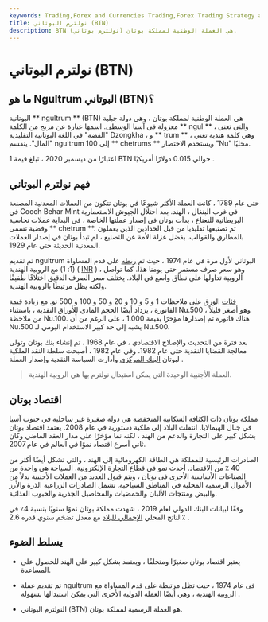 ```yaml
---
keywords: Trading,Forex and Currencies Trading,Forex Trading Strategy and Education,Strategy and Education
title: نولترم البوتاني (BTN)
description: BTN (نولترم بوتاني) هي العملة الوطنية لمملكة بوتان.
---
```


# نولترم البوتاني (BTN)
## ما هو Ngultrum البوتاني (BTN)؟

البوتانية ** ngultrum ** (BTN) هي العملة الوطنية لمملكة بوتان ، وهي دولة جبلية معزولة في آسيا الوسطى. اسمها عبارة عن مزيج من الكلمة ** ngul ** ، والتي تعني "الفضة" في اللغة البوتانية التقليدية Dzongkha ، و ** trum ** ، وهي كلمة هندية تعني "المال". ينقسم ngultrum إلى 100 ** chetrums ** ويستخدم الاختصار "Nu" محليًا.

اعتبارًا من ديسمبر 2020 ، تبلغ قيمة 1 BTN حوالي 0.015 دولارًا أمريكيًا .

## فهم نولترم البوتاني

حتى عام 1789 ، كانت العملة الأكثر شيوعًا في بوتان تتكون من العملات المعدنية المصنعة في Cooch Behar Mint في غرب البنغال ، الهند. بعد احتلال الجيوش الاستعمارية البريطانية للنعناع ، بدأت بوتان في إصدار عملتها الخاصة ، في البداية عملات نحاسية وفضية تسمى ** chetrum **. تم تصنيعها تقليديا من قبل الحدادين الذين يعملون بالمطارق والقوالب. بفضل عزلة الأمة عن التصنيع ، لم تبدأ بوتان في إصدار العملات المعدنية الحديثة حتى عام 1929.

تم تقديم ngultrum البوتاني لأول مرة في عام 1974 ، حيث تم [ربطه](/currency-peg) على قدم المساواة (1: 1) مع الروبية الهندية ( [INR](/inr) ) ، وهو سعر صرف مستمر حتى يومنا هذا. كما تواصل الروبية تداولها على نطاق واسع في البلاد. يختلف سعر الصرف الدقيق اختلافًا طفيفًا ولكنه يظل مرتبطًا بالروبية الهندية.

[فئات](/denomination) الورق على ملاحظات 1 و 5 و 10 و 20 و 50 و 100 و 500 نو. مع زيادة قيمة الفاتورة ، يزداد أيضًا الحجم المادي للأوراق النقدية ، باستثناء Nu.500 ، وهو أصغر قليلاً من ملاحظة Nu.100. هناك فاتورة تم إصدارها مؤخرًا بقيمة 1.000 ، على الرغم من أن Nu.500 يشبه إلى حد كبير الاستخدام اليومي لـ Nu.500.

بعد فترة من التحديث والإصلاح الاقتصادي ، في عام 1968 ، تم إنشاء بنك بوتان وتولى معالجة القضايا النقدية حتى عام 1982. وفي عام 1982 ، أصبحت سلطة النقد الملكية لبوتان [البنك المركزي](/centralbank) وأدارت السياسة النقدية وإصدار العملة .

> العملة الأجنبية الوحيدة التي يمكن استبدال نولترم بها هي الروبية الهندية.

>

## اقتصاد بوتان

مملكة بوتان ذات الكثافة السكانية المنخفضة هي دولة صغيرة غير ساحلية في جنوب آسيا في جبال الهيمالايا. انتقلت البلاد إلى ملكية دستورية في عام 2008. يعتمد اقتصاد بوتان بشكل كبير على التجارة والدعم من الهند ، لكنه نما مؤخرًا على مدار العقد الماضي وكان ثاني أسرع اقتصاد نموًا في العالم في عام 2007.

الصادرات الرئيسية للمملكة هي الطاقة الكهرومائية إلى الهند ، والتي تشكل أيضًا أكثر من 40 ٪ من الاقتصاد. أحدث نمو في قطاع التجارة الإلكترونية. السياحة هي واحدة من الصناعات الأساسية الأخرى في بوتان ، ويتم قبول العديد من العملات الأجنبية بدلاً من الأموال الرسمية المحلية في المناطق السياحية. تشمل الصادرات الزراعية الذرة والأرز والبيض ومنتجات الألبان والحمضيات والمحاصيل الجذرية والحبوب الغذائية.

وفقًا لبيانات البنك الدولي لعام 2019 ، شهدت مملكة بوتان نموًا سنويًا بنسبة 4٪ في الناتج المحلي [الإجمالي للبلاد](/gdp) مع معدل تضخم سنوي قدره 2.6٪ .

## يسلط الضوء

- يعتبر اقتصاد بوتان صغيرًا ومتخلفًا ، ويعتمد بشكل كبير على الهند للحصول على المساعدة.

- تم تقديم عملة ngultrum في عام 1974 ، حيث تظل مرتبطة على قدم المساواة مع الروبية الهندية ، وهي أيضًا العملة الدولية الأخرى التي يمكن استبدالها بسهولة .

- النولترم البوتاني (BTN) هو العملة الرسمية لمملكة بوتان.


